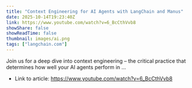 ```yaml
---
title: "Context Engineering for AI Agents with LangChain and Manus"
date: 2025-10-14T19:23:40Z
link: https://www.youtube.com/watch?v=6_BcCthVvb8
showShare: false
showReadTime: false
thumbnail: images/ai.png
tags: ["langchain.com"]
---
```

Join us for a deep dive into context engineering – the critical practice that determines how well your AI agents perform in ...

- Link to article: https://www.youtube.com/watch?v=6_BcCthVvb8